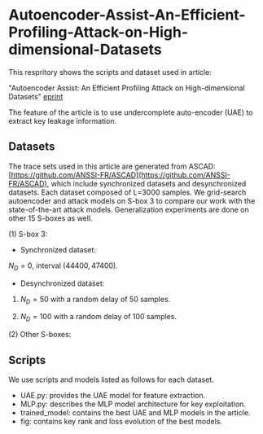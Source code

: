 # Autoencoder-Assist-An-Efficient-Profiling-Attack-on-High-dimensional-Datasets

This respritory shows the scripts and dataset used in article:

"Autoencoder Assist: An Efficient Profiling Attack on High-dimensional Datasets" [eprint](https://eprint.iacr.org/2021/1418) 

The feature of the article is to use undercomplete auto-encoder (UAE) to extract key leakage information.

## Datasets

The trace sets used in this article are generated from ASCAD:[https://github.com/ANSSI-FR/ASCAD](https://github.com/ANSSI-FR/ASCAD), which include synchronized datasets and desynchronized datasets. Each dataset composed of L=3000 samples. We grid-search autoencoder and attack models on S-box 3 to compare our work with the state-of-the-art attack models. Generalization experiments are done on other 15 S-boxes as well.

(1) S-box 3:
* Synchronized dataset: 

$N_D = 0$, interval $(44400,47400)$.

* Desynchronized dataset:

1) $N_D = 50$ with a random delay of 50 samples.

2) $N_D = 100$ with a random delay of 100 samples.

(2) Other S-boxes:

## Scripts

We use scripts and models listed as follows for each dataset.

* UAE.py: provides the UAE model for feature extraction.
* MLP.py: describes the MLP model architecture for key exploitation.
* trained_model: contains the best UAE and MLP models in the article.
* fig: contains key rank and loss evolution of the best models.
